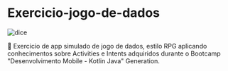 # Exercicio-jogo-de-dados

![dice](https://user-images.githubusercontent.com/74657202/159369947-069cf37a-93d0-492d-909d-8d4494f211de.png)

🎲 Exercicio de app simulado de jogo de dados, estilo RPG aplicando conhecimentos sobre Activities e Intents adquiridos durante o Bootcamp "Desenvolvimento Mobile - Kotlin Java" Generation.
